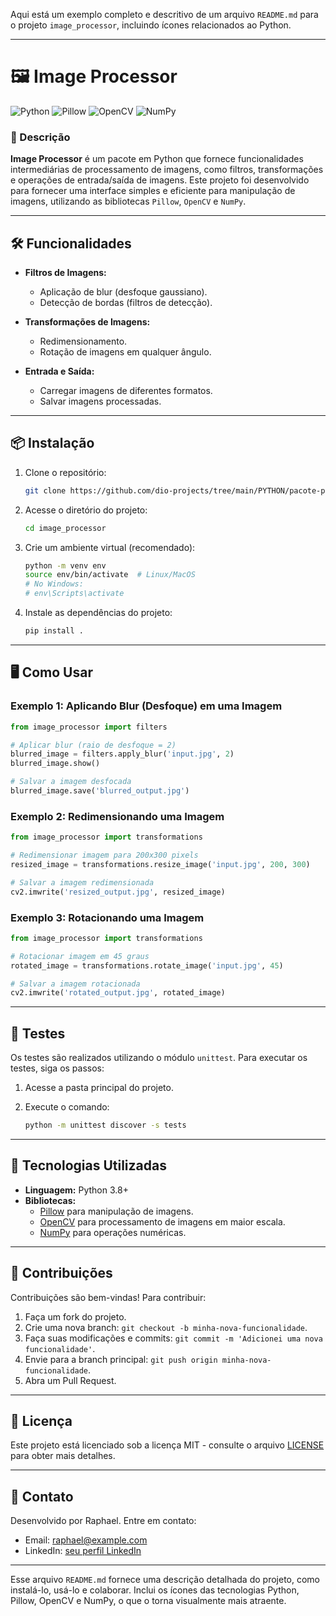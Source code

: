 Aqui está um exemplo completo e descritivo de um arquivo `README.md` para o projeto `image_processor`, incluindo ícones relacionados ao Python.

---

# 🖼️ Image Processor

![Python](https://img.shields.io/badge/Python-3.8%2B-blue.svg)
![Pillow](https://img.shields.io/badge/Pillow-8.0%2B-green.svg)
![OpenCV](https://img.shields.io/badge/OpenCV-4.5%2B-red.svg)
![NumPy](https://img.shields.io/badge/NumPy-1.19%2B-yellow.svg)

### 🚀 Descrição

**Image Processor** é um pacote em Python que fornece funcionalidades intermediárias de processamento de imagens, como filtros, transformações e operações de entrada/saída de imagens. Este projeto foi desenvolvido para fornecer uma interface simples e eficiente para manipulação de imagens, utilizando as bibliotecas `Pillow`, `OpenCV` e `NumPy`.

---

## 🛠️ Funcionalidades

- **Filtros de Imagens:**
  - Aplicação de blur (desfoque gaussiano).
  - Detecção de bordas (filtros de detecção).

- **Transformações de Imagens:**
  - Redimensionamento.
  - Rotação de imagens em qualquer ângulo.

- **Entrada e Saída:**
  - Carregar imagens de diferentes formatos.
  - Salvar imagens processadas.

---

## 📦 Instalação

1. Clone o repositório:

   ```bash
   git clone https://github.com/dio-projects/tree/main/PYTHON/pacote-processamento-imagens/image_processor.git
   ```

2. Acesse o diretório do projeto:

   ```bash
   cd image_processor
   ```

3. Crie um ambiente virtual (recomendado):

   ```bash
   python -m venv env
   source env/bin/activate  # Linux/MacOS
   # No Windows:
   # env\Scripts\activate
   ```

4. Instale as dependências do projeto:

   ```bash
   pip install .
   ```

---

## 🖥️ Como Usar

### Exemplo 1: Aplicando Blur (Desfoque) em uma Imagem

```python
from image_processor import filters

# Aplicar blur (raio de desfoque = 2)
blurred_image = filters.apply_blur('input.jpg', 2)
blurred_image.show()

# Salvar a imagem desfocada
blurred_image.save('blurred_output.jpg')
```

### Exemplo 2: Redimensionando uma Imagem

```python
from image_processor import transformations

# Redimensionar imagem para 200x300 pixels
resized_image = transformations.resize_image('input.jpg', 200, 300)

# Salvar a imagem redimensionada
cv2.imwrite('resized_output.jpg', resized_image)
```

### Exemplo 3: Rotacionando uma Imagem

```python
from image_processor import transformations

# Rotacionar imagem em 45 graus
rotated_image = transformations.rotate_image('input.jpg', 45)

# Salvar a imagem rotacionada
cv2.imwrite('rotated_output.jpg', rotated_image)
```

---

## 🧪 Testes

Os testes são realizados utilizando o módulo `unittest`. Para executar os testes, siga os passos:

1. Acesse a pasta principal do projeto.
2. Execute o comando:

   ```bash
   python -m unittest discover -s tests
   ```

---

## 🔧 Tecnologias Utilizadas

- **Linguagem:** Python 3.8+
- **Bibliotecas:**
  - [Pillow](https://python-pillow.org/) para manipulação de imagens.
  - [OpenCV](https://opencv.org/) para processamento de imagens em maior escala.
  - [NumPy](https://numpy.org/) para operações numéricas.

---

## 🚀 Contribuições

Contribuições são bem-vindas! Para contribuir:

1. Faça um fork do projeto.
2. Crie uma nova branch: `git checkout -b minha-nova-funcionalidade`.
3. Faça suas modificações e commits: `git commit -m 'Adicionei uma nova funcionalidade'`.
4. Envie para a branch principal: `git push origin minha-nova-funcionalidade`.
5. Abra um Pull Request.

---

## 📝 Licença

Este projeto está licenciado sob a licença MIT - consulte o arquivo [LICENSE](LICENSE) para obter mais detalhes.

---

## 📧 Contato

Desenvolvido por Raphael. Entre em contato:

- Email: raphael@example.com
- LinkedIn: [seu perfil LinkedIn](https://linkedin.com/in/seuperfil)

---

Esse arquivo `README.md` fornece uma descrição detalhada do projeto, como instalá-lo, usá-lo e colaborar. Inclui os ícones das tecnologias Python, Pillow, OpenCV e NumPy, o que o torna visualmente mais atraente.